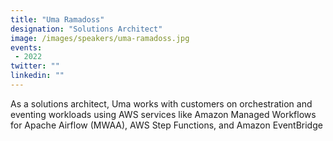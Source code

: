 ```yaml
---
title: "Uma Ramadoss"
designation: "Solutions Architect"
image: /images/speakers/uma-ramadoss.jpg
events:
 - 2022
twitter: ""
linkedin: ""
---
```


As a solutions architect, Uma works with customers on orchestration and eventing workloads using AWS services like Amazon Managed Workflows for Apache Airflow (MWAA), AWS Step Functions, and Amazon EventBridge